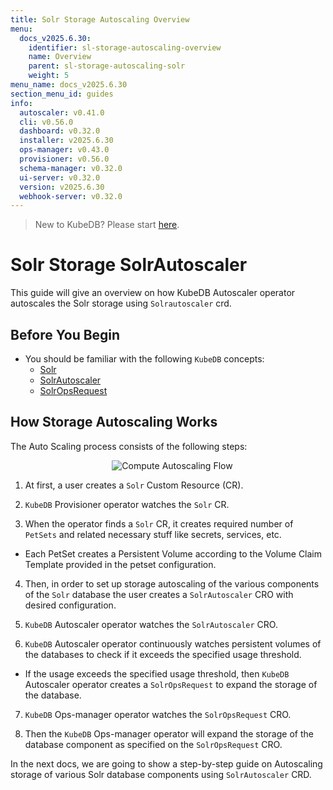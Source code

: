 ```yaml
---
title: Solr Storage Autoscaling Overview
menu:
  docs_v2025.6.30:
    identifier: sl-storage-autoscaling-overview
    name: Overview
    parent: sl-storage-autoscaling-solr
    weight: 5
menu_name: docs_v2025.6.30
section_menu_id: guides
info:
  autoscaler: v0.41.0
  cli: v0.56.0
  dashboard: v0.32.0
  installer: v2025.6.30
  ops-manager: v0.43.0
  provisioner: v0.56.0
  schema-manager: v0.32.0
  ui-server: v0.32.0
  version: v2025.6.30
  webhook-server: v0.32.0
---
```


> New to KubeDB? Please start [here](/docs/v2025.6.30/README).

# Solr Storage SolrAutoscaler

This guide will give an overview on how KubeDB Autoscaler operator autoscales the Solr storage using `Solrautoscaler` crd.

## Before You Begin

- You should be familiar with the following `KubeDB` concepts:
    - [Solr](/docs/v2025.6.30/guides/solr/concepts/solr)
    - [SolrAutoscaler](/docs/v2025.6.30/guides/solr/concepts/autoscaler)
    - [SolrOpsRequest](/docs/v2025.6.30/guides/solr/concepts/solropsrequests)

## How Storage Autoscaling Works

The Auto Scaling process consists of the following steps:

<p align="center">
  <img alt="Compute Autoscaling Flow"  src="/docs/v2025.6.30/images/day-2-operation/solr/storage-autoscaling.svg">
</p>

1. At first, a user creates a `Solr` Custom Resource (CR).

2. `KubeDB` Provisioner  operator watches the `Solr` CR.

3. When the operator finds a `Solr` CR, it creates required number of `PetSets` and related necessary stuff like secrets, services, etc.

- Each PetSet creates a Persistent Volume according to the Volume Claim Template provided in the petset configuration.

4. Then, in order to set up storage autoscaling of the various components of the `Solr` database the user creates a `SolrAutoscaler` CRO with desired configuration.

5. `KubeDB` Autoscaler operator watches the `SolrAutoscaler` CRO.

6. `KubeDB` Autoscaler operator continuously watches persistent volumes of the databases to check if it exceeds the specified usage threshold.
- If the usage exceeds the specified usage threshold, then `KubeDB` Autoscaler operator creates a `SolrOpsRequest` to expand the storage of the database.

7. `KubeDB` Ops-manager operator watches the `SolrOpsRequest` CRO.

8. Then the `KubeDB` Ops-manager operator will expand the storage of the database component as specified on the `SolrOpsRequest` CRO.

In the next docs, we are going to show a step-by-step guide on Autoscaling storage of various Solr database components using `SolrAutoscaler` CRD.
